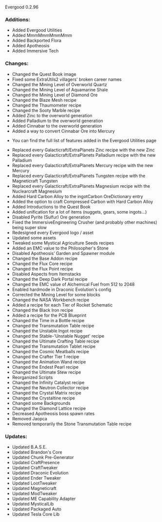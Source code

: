 Evergood 0.2.96

### Additions:
- Added Evergood Utilities
- Added MmmMmmMmmMmm
- Added Backported Flora
- Added Apotheosis
- Added Immersive Tech

### Changes:
- Changed the Quest Book image
- Fixed some ExtraUtils2 villagers' broken career names
- Changed the Mining Level of Overworld Quartz
- Changed the Mining Level of Aquamarine Shale
- Changed the Mining Level of Diamond Ore
- Changed the Blaze Mesh recipe
- Changed the Thaumometer recipe
- Changed the Sooty Marble recipe
- Added Zinc to the overworld generation
- Added Palladium to the overworld generation
- Added Cinnabar to the overworld generation
- Added a way to convert Cinnabar Ore into Mercury
+ You can find the full list of features added in the Evergood Utilities page
- Replaced every Galacticraft/ExtraPlanets Zinc recipe with the new Zinc
- Replaced every Galacticraft/ExtraPlanets Palladium recipe with the new Palladium
- Replaced every Galacticraft/ExtraPlanets Mercury recipe with the new Mercury
- Replaced every Galacticraft/ExtraPlanets Tungsten recipe with the Magneticraft Tungsten
- Replaced every Galacticraft/ExtraPlanets Magnesium recipe with the Nuclearcraft Magnesium
- Added Hard Carbon Alloy to the ingotCarbon OreDictionary entry
- Added the option to craft Compressed Carbon with Hard Carbon Alloy
- Added Introductions to the Quest Book
- Added unification for a lot of items (nuggets, gears, some ingots...)
- Disabled Pyrite (Sulfur) Ore generation
- Fixed the ImmersiveEngineering Crusher (and probably other machines) being super slow
- Redesigned every Evergood logo / asset
- Updated some assets
- Tweaked some Mystical Agriculture Seeds recipes
- Added an EMC value to the Philosopher's Stone
- Disabled Apotheosis' Garden and Spawner module
- Changed the Base Addon recipe
- Changed the Flux Core recipe
- Changed the Flux Point recipe
- Disabled Aspects from Itemstacks
- Changed the Deep Dark Portal recipe
- Changed the EMC value of Alchemical Fuel from 512 to 2048
- Enabled hardmode in Draconic Evolution's config
- Corrected the Mining Level for some blocks
- Changed the NASA Workbench recipe
- Added a recipe for each Tier of Rocket Schematic
- Changed the Black Iron recipe
- Added a recipe for the PCB Blueprint
- Changed the Time in a Bottle recipe
- Changed the Transmutation Table recipe
- Changed the Unstable Ingot recipe
- Changed the Stable-'Unstable Nugget' recipe
- Changed the Ultimate Crafting Table recipe
- Changed the Transmutation Tablet recipe
- Changed the Cosmic Meatballs recipe
- Changed the Crafter Tier 1 recipe
- Changed the Animation Wand recipe
- Changed the Endest Pearl recipe
- Changed the Ultimate Stew recipe
- Reorganized Scripts
- Changed the Infinity Catalyst recipe
- Changed the Neutron Collector recipe
- Changed the Crystal Matrix recipe
- Changed the Crystaltine recipe
- Changed some Backgrounds
- Changed the Diamond Lattice recipe
- Decreased Apotheosis boss spawn rates
- Removed Jaopca
- Removed temporarily the Stone Transmutation Table recipe

### Updates:
- Updated B.A.S.E.
- Updated Brandon's Core
- Updated Chunk Pre-Generator
- Updated CraftPresence
- Updated CraftTweaker
- Updated Draconic Evolution
- Updated Ender Tweaker
- Updated LootTweaker
- Updated Magneticraft
- Updated ModTweaker
- Updated ME Capability Adapter
- Updated MysticalLib
- Updated Packaged Auto
- Updated Tesla Core Lib